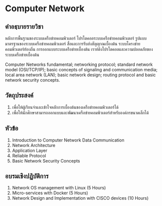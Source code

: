 # Computer Network
## คำอธฺบายรายวิชา
หลักการพื้นฐานของระบบเครือข่ายคอมพิวเตอร์ โปรโตคอลระบบเครือข่ายคอมพิวเตอร์ รูปแบบมาตรฐานของระบบเครือข่ายคอมพิวเตอร์ สื่อและการรับส่งสัญญาณเบื้องต้น ระบบโครงข่ายคอมพิวเตอร์ท้องถิ่น การออกแบบระบบเครือข่ายเบื้องต้น เราท์ติงโปรโตคอลและความปลอดภัยของระบบเครือข่ายเบื้องต้น

Computer Networks fundamental; networking protocol; standard network model (OSI/TCP/IP); basic concepts of signaling and communication media; local area network (LAN); basic network design; routing protocol and basic network security concepts.
## วัตถุประสงค์
1. เพื่อให้ผู้เรียนจำและเข้าใจหลักการเบื้องต้นของเครือข่ายคอมพิวเตอร์ได้
2. เพื่อให้นักศึกษาสามารถออกแบบและพัฒนาเครือข่ายคอมพิวเตอร์สำหรับองค์กรขนาดเล็กได้
## หัวข้อ
1. Introduction to Computer Network Data Communication
2. Network Architecture
3. Application Layer
4. Reliable Protocol
5. Basic Network Security Concepts
## อบรมเชิงปฏิบัติการ
1. Network OS management with Linux (5 Hours)
2. Micro-services with Docker (5 Hours)
3. Network Design and Implementation with CISCO devices (10 Hours)